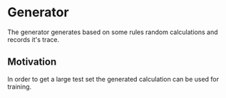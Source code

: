 # Generator

The generator generates based on some rules random calculations and records it's trace.

## Motivation

In order to get a large test set the generated calculation can be used for training.